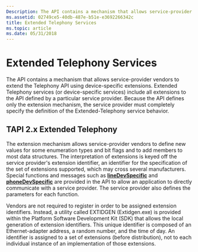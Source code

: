 ```yaml
---
Description: The API contains a mechanism that allows service-provider vendors to extend the Telephony API using device-specific extensions.
ms.assetid: 02749ce5-40db-487e-b51e-e3692266342c
title: Extended Telephony Services
ms.topic: article
ms.date: 05/31/2018
---
```


# Extended Telephony Services

The API contains a mechanism that allows service-provider vendors to extend the Telephony API using device-specific extensions. Extended Telephony services (or device-specific services) include all extensions to the API defined by a particular service provider. Because the API defines only the extension mechanism, the service provider must completely specify the definition of the Extended-Telephony service behavior.

## TAPI 2.x Extended Telephony

The extension mechanism allows service-provider vendors to define new values for some enumeration types and bit flags and to add members to most data structures. The interpretation of extensions is keyed off the service provider's extension identifier, an identifier for the specification of the set of extensions supported, which may cross several manufacturers. Special functions and messages such as [**lineDevSpecific**](https://msdn.microsoft.com/en-us/library/ms735604(v=VS.85).aspx) and [**phoneDevSpecific**](https://msdn.microsoft.com/en-us/library/ms736608(v=VS.85).aspx) are provided in the API to allow an application to directly communicate with a service provider. The service provider also defines the parameters for each function.

Vendors are not required to register in order to be assigned extension identifiers. Instead, a utility called EXTIDGEN (Extidgen.exe) is provided within the Platform Software Development Kit (SDK) that allows the local generation of extension identifiers. This unique identifier is composed of an Ethernet-adapter address, a random number, and the time of day. An identifier is assigned to a set of extensions (before distribution), not to each individual instance of an implementation of those extensions.

 

 




